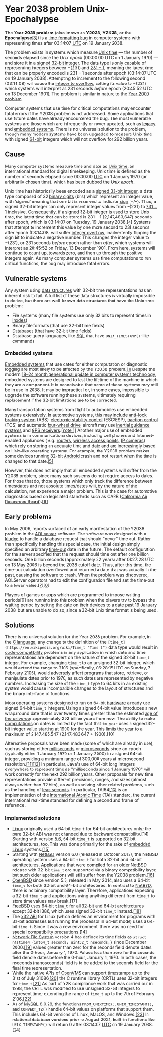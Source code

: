 # Year 2038 problem Unix-Epochalypse

The  **Year 2038 problem**  (also known as  **Y2038**,[](https://en.wikipedia.org/wiki/Year_2038_problem#cite_note-:0-1)  **Y2K38**, or the  **Epochalypse**[](https://en.wikipedia.org/wiki/Year_2038_problem#cite_note-2)[[3]](https://en.wikipedia.org/wiki/Year_2038_problem#cite_note-3)) is a  [time formatting bug](https://en.wikipedia.org/wiki/Time_formatting_and_storage_bugs "Time formatting and storage bugs")  in computer systems with representing times after 03:14:07  [UTC](https://en.wikipedia.org/wiki/Coordinated_Universal_Time "Coordinated Universal Time")  on 19 January 2038.

The problem exists in systems which measure  [Unix time](https://en.wikipedia.org/wiki/Unix_time "Unix time")  — the number of seconds elapsed since the  _Unix epoch_  (00:00:00 UTC on 1 January 1970) — and store it in a  [signed 32-bit integer](https://en.wikipedia.org/wiki/Integer_(computer_science) "Integer (computer science)"). The data type is only capable of representing integers between −(231) and  [231  − 1](https://en.wikipedia.org/wiki/2,147,483,647 "2,147,483,647"), meaning the latest time that can be properly encoded is 231  − 1 seconds after epoch (03:14:07 UTC on 19 January 2038). Attempting to increment to the following second (03:14:08) will cause the  [integer to overflow](https://en.wikipedia.org/wiki/Integer_overflow "Integer overflow"), setting its value to −(231) which systems will interpret as 231  seconds  _before_  epoch (20:45:52 UTC on 13 December 1901). The problem is similar in nature to the  [Year 2000 problem](https://en.wikipedia.org/wiki/Year_2000_problem "Year 2000 problem").

Computer systems that use time for critical computations may encounter fatal errors if the Y2038 problem is not addressed. Some applications that use future dates have already encountered the bug. The most vulnerable systems are those which are infrequently or never updated, such as  [legacy](https://en.wikipedia.org/wiki/Legacy_system "Legacy system")  and  [embedded systems](https://en.wikipedia.org/wiki/Embedded_system "Embedded system"). There is no universal solution to the problem, though many modern systems have been upgraded to measure Unix time with signed  [64-bit](https://en.wikipedia.org/wiki/64-bit_computing "64-bit computing")  integers which will not overflow for 292 billion years.

## Cause
Many computer systems measure time and date as  [Unix time](https://en.wikipedia.org/wiki/Unix_time "Unix time"), an international standard for digital timekeeping. Unix time is defined as the number of seconds elapsed since 00:00:00  [UTC](https://en.wikipedia.org/wiki/Coordinated_Universal_Time "Coordinated Universal Time")  on 1 January 1970 (an arbitrarily chosen time), which has been dubbed the  _Unix epoch_.

Unix time has historically been encoded as a  [signed 32-bit integer](https://en.wikipedia.org/wiki/Integer_(computer_science) "Integer (computer science)"), a data type composed of 32  [binary digits](https://en.wikipedia.org/wiki/Bit "Bit")  (bits) which represent an integer value, with 'signed' meaning that one bit is reserved to indicate  [sign](https://en.wikipedia.org/wiki/Sign_(mathematics) "Sign (mathematics)")  (+/–). Thus, a signed 32-bit integer can only represent integer values from −(231) to  [231  − 1](https://en.wikipedia.org/wiki/2,147,483,647 "2,147,483,647")  inclusive. Consequently, if a signed 32-bit integer is used to store Unix time, the latest time that can be stored is 231  − 1 (2,147,483,647) seconds after epoch, which is 03:14:07 on Tuesday, 19 January 2038.[[4]](https://en.wikipedia.org/wiki/Year_2038_problem#cite_note-spinellis-4)  Systems that attempt to increment this value by one more second to 231  seconds after epoch (03:14:08) will suffer  [integer overflow](https://en.wikipedia.org/wiki/Integer_overflow "Integer overflow"), inadvertently flipping the sign bit to indicate a negative number. This changes the integer value to −(231), or 231  seconds  _before_  epoch rather than  _after_, which systems will interpret as 20:45:52 on Friday, 13 December 1901. From here, systems will continue to count up, towards zero, and then up through the positive integers again. As many computer systems use time computations to run critical functions, the bug may introduce fatal errors.

## Vulnerable systems
Any system using  [data structures](https://en.wikipedia.org/wiki/Data_structure "Data structure")  with 32-bit time representations has an inherent risk to fail. A full list of these data structures is virtually impossible to derive, but there are well-known data structures that have the Unix time problem:

-   File systems (many file systems use only 32 bits to represent times in  [inodes](https://en.wikipedia.org/wiki/Inode "Inode"))
-   Binary file formats (that use 32-bit time fields)
-   Databases (that have 32-bit time fields)
-   Database query languages, like  [SQL](https://en.wikipedia.org/wiki/SQL "SQL")  that have  `UNIX_TIMESTAMP()`-like commands
### Embedded systems
[Embedded systems](https://en.wikipedia.org/wiki/Embedded_systems "Embedded systems")  that use dates for either computation or diagnostic logging are most likely to be affected by the Y2038 problem.[[1]](https://en.wikipedia.org/wiki/Year_2038_problem#cite_note-:0-1)  Despite the modern  [18–24 month generational update in computer systems technology](https://en.wikipedia.org/wiki/Moore%27s_law "Moore's law"), embedded systems are designed to last the lifetime of the machine in which they are a component. It is conceivable that some of these systems may still be in use in 2038. It may be impractical or, in some cases, impossible to upgrade the software running these systems, ultimately requiring replacement if the 32-bit limitations are to be corrected.

Many transportation systems from flight to automobiles use embedded systems extensively. In automotive systems, this may include  [anti-lock braking system](https://en.wikipedia.org/wiki/Anti-lock_braking_system "Anti-lock braking system")  (ABS),  [electronic stability control](https://en.wikipedia.org/wiki/Electronic_stability_control "Electronic stability control")  (ESC/ESP),  [traction control](https://en.wikipedia.org/wiki/Traction_control_system "Traction control system")  (TCS) and automatic  [four-wheel drive](https://en.wikipedia.org/wiki/Four-wheel_drive "Four-wheel drive"); aircraft may use  [inertial guidance systems](https://en.wikipedia.org/wiki/Inertial_navigation_system "Inertial navigation system")  and  [GPS receivers](https://en.wikipedia.org/wiki/Satellite_navigation_device "Satellite navigation device").[[note 1]](https://en.wikipedia.org/wiki/Year_2038_problem#cite_note-5)  Another major use of embedded systems is in communications devices, including cell phones and Internet-enabled appliances ( e.g.  [routers](https://en.wikipedia.org/wiki/Router_(computing) "Router (computing)"),  [wireless access points](https://en.wikipedia.org/wiki/Wireless_access_point "Wireless access point"),  [IP cameras](https://en.wikipedia.org/wiki/IP_camera "IP camera")) which rely on storing an accurate time and date and are increasingly based on Unix-like operating systems. For example, the Y2038 problem makes some devices running 32-bit  [Android](https://en.wikipedia.org/wiki/Android_(operating_system) "Android (operating system)")  crash and not restart when the time is changed to that date.[[5]](https://en.wikipedia.org/wiki/Year_2038_problem#cite_note-6)

However, this does not imply that all embedded systems will suffer from the Y2038 problem, since many such systems do not require access to dates. For those that do, those systems which only track the difference between times/dates and not absolute times/dates will, by the nature of the calculation, not experience a major problem. This is the case for automotive diagnostics based on legislated standards such as CARB ([California Air Resources Board](https://en.wikipedia.org/wiki/California_Air_Resources_Board "California Air Resources Board")).[[6]](https://en.wikipedia.org/wiki/Year_2038_problem#cite_note-7)

## Early problems

In May 2006, reports surfaced of an early manifestation of the Y2038 problem in the  [AOLserver](https://en.wikipedia.org/wiki/AOLserver "AOLserver")  software. The software was designed with a  [kludge](https://en.wikipedia.org/wiki/Kludge "Kludge")  to handle a database request that should "never" time out. Rather than specifically handling this special case, the initial design simply specified an arbitrary  [time-out](https://en.wikipedia.org/wiki/Timeout_(computing) "Timeout (computing)")  date in the future. The default configuration for the server specified that the request should time out after one billion seconds. One billion seconds (approximately 32 years) after 01:27:28 UTC on 13 May 2006 is beyond the 2038 cutoff date. Thus, after this time, the time-out calculation overflowed and returned a date that was actually in the past, causing the software to crash. When the problem was discovered, AOLServer operators had to edit the configuration file and set the time-out to a lower value.[[7]](https://en.wikipedia.org/wiki/Year_2038_problem#cite_note-8)[[8]](https://en.wikipedia.org/wiki/Year_2038_problem#cite_note-9)

Players of games or apps which are programmed to impose waiting periods[[9]](https://en.wikipedia.org/wiki/Year_2038_problem#cite_note-10)  are running into this problem when the players try to bypass the waiting period by setting the date on their devices to a date past 19 January 2038, but are unable to do so, since a 32-bit Unix time format is being used.

## Solutions
There is no universal solution for the Year 2038 problem. For example, in the  [C language](https://en.wikipedia.org/wiki/C_language "C language"), any change to the definition of the  `[time_t](https://en.wikipedia.org/wiki/Time_t "Time t")`  data type would result in  [code-compatibility](https://en.wikipedia.org/wiki/Binary-code_compatibility "Binary-code compatibility")  problems in any application in which date and time representations are dependent on the nature of the signed 32-bit  `time_t`  integer. For example, changing  `time_t`  to an unsigned 32-bit integer, which would extend the range to 2106 (specifically, 06:28:15 UTC on Sunday, 7 February 2106), would adversely affect programs that store, retrieve, or manipulate dates prior to 1970, as such dates are represented by negative numbers. Increasing the size of the  `time_t`  type to 64 bits in an existing system would cause incompatible changes to the layout of structures and the binary interface of functions.

Most operating systems designed to run on 64-bit  [hardware](https://en.wikipedia.org/wiki/Hardware_architecture "Hardware architecture")  already use signed 64-bit  `time_t`  integers. Using a signed 64-bit value introduces a new wraparound date that is over twenty times greater than the estimated  [age of the universe](https://en.wikipedia.org/wiki/Age_of_the_universe "Age of the universe"): approximately 292 billion years from now. The ability to make  [computations](https://en.wikipedia.org/wiki/Computation "Computation")  on dates is limited by the fact that  `tm_year`  uses a signed 32-bit integer value starting at 1900 for the year. This limits the year to a maximum of 2,147,485,547 (2,147,483,647 + 1900).[[10]](https://en.wikipedia.org/wiki/Year_2038_problem#cite_note-11)

Alternative proposals have been made (some of which are already in use), such as storing either  [milliseconds](https://en.wikipedia.org/wiki/Millisecond "Millisecond")  or  [microseconds](https://en.wikipedia.org/wiki/Microsecond "Microsecond")  since an epoch (typically either 1 January 1970 or 1 January 2000) in a signed 64-bit integer, providing a minimum range of 300,000 years at microsecond resolution.[[11]](https://en.wikipedia.org/wiki/Year_2038_problem#cite_note-12)[[12]](https://en.wikipedia.org/wiki/Year_2038_problem#cite_note-13)  In particular, Java's use of 64-bit long integers everywhere to represent time as "milliseconds since 1 January 1970" will work correctly for the next 292 billion years. Other proposals for new time representations provide different precisions, ranges, and sizes (almost always wider than 32 bits), as well as solving other related problems, such as the handling of  [leap seconds](https://en.wikipedia.org/wiki/Leap_second "Leap second"). In particular, TAI64[[13]](https://en.wikipedia.org/wiki/Year_2038_problem#cite_note-14)  is an implementation of the  [International Atomic Time](https://en.wikipedia.org/wiki/International_Atomic_Time "International Atomic Time")  (TAI) standard, the current international real-time standard for defining a second and frame of reference.

### Implemented solutions
-   [Linux](https://en.wikipedia.org/wiki/Linux "Linux")  originally used a 64-bit  `time_t`  for 64-bit architectures only; the pure 32-bit  [ABI](https://en.wikipedia.org/wiki/Application_binary_interface "Application binary interface")  was not changed due to backward compatibility.[[14]](https://en.wikipedia.org/wiki/Year_2038_problem#cite_note-Pondering2038-15)  Starting with version  [5.6](https://en.wikipedia.org/wiki/Linux_kernel_version_history#Releases_5.x.y "Linux kernel version history"), 64-bit  `time_t`  is supported on 32-bit architectures, too. This was done primarily for the sake of  [embedded Linux](https://en.wikipedia.org/wiki/Linux_on_embedded_systems "Linux on embedded systems")  systems.[[15]](https://en.wikipedia.org/wiki/Year_2038_problem#cite_note-16)
-   Starting with  [NetBSD](https://en.wikipedia.org/wiki/NetBSD "NetBSD")  version 6.0 (released in October 2012), the NetBSD operating system uses a 64-bit  `time_t`  for both 32-bit and 64-bit architectures. Applications that were compiled for an older NetBSD release with 32-bit  `time_t`  are supported via a binary compatibility layer, but such older applications will still suffer from the Y2038 problem.[[16]](https://en.wikipedia.org/wiki/Year_2038_problem#cite_note-17)
-   [OpenBSD](https://en.wikipedia.org/wiki/OpenBSD "OpenBSD")  since version 5.5, released in May 2014, also uses a 64-bit  `time_t`  for both 32-bit and 64-bit architectures. In contrast to  [NetBSD](https://en.wikipedia.org/wiki/NetBSD "NetBSD"), there is no binary compatibility layer. Therefore, applications expecting a 32-bit  `time_t`  and applications using anything different from  `time_t`  to store time values may break.[[17]](https://en.wikipedia.org/wiki/Year_2038_problem#cite_note-18)
-   [FreeBSD](https://en.wikipedia.org/wiki/FreeBSD "FreeBSD")  uses 64-bit  `time_t`  for all 32-bit and 64-bit architectures except 32-bit i386, which uses signed 32-bit  `time_t`  instead.[[18]](https://en.wikipedia.org/wiki/Year_2038_problem#cite_note-19)
-   The  [x32 ABI](https://en.wikipedia.org/wiki/X32_ABI "X32 ABI")  for Linux (which defines an environment for programs with 32-bit addresses but running the processor in 64-bit mode) uses a 64-bit  `time_t`. Since it was a new environment, there was no need for special compatibility precautions.[[14]](https://en.wikipedia.org/wiki/Year_2038_problem#cite_note-Pondering2038-15)
-   [Network File System](https://en.wikipedia.org/wiki/Network_File_System "Network File System")  version 4 has defined its time fields as  `struct nfstime4 {int64_t seconds; uint32_t nseconds;}`  since December 2000.[[19]](https://en.wikipedia.org/wiki/Year_2038_problem#cite_note-20)  Values greater than zero for the seconds field denote dates after the 0-hour, January 1, 1970. Values less than zero for the seconds field denote dates before the 0-hour, January 1, 1970. In both cases, the nseconds (nanoseconds) field is to be added to the seconds field for the final time representation.
-   While the native APIs of  [OpenVMS](https://en.wikipedia.org/wiki/OpenVMS "OpenVMS")  can support timestamps up to the 31st of July 31086,[[20]](https://en.wikipedia.org/wiki/Year_2038_problem#cite_note-Crazy_time,_Stanford,_1997-21)  the C runtime library (CRTL) uses 32-bit integers for  `time_t`.[[21]](https://en.wikipedia.org/wiki/Year_2038_problem#cite_note-vsi-c-rtl-22)  As part of Y2K compliance work that was carried out in 1998, the CRTL was modified to use unsigned 32-bit integers to represent time; extending the range of  `time_t`  up to the 7th of February 2106.[[22]](https://en.wikipedia.org/wiki/Year_2038_problem#cite_note-23)
-   As of  [MySQL](https://en.wikipedia.org/wiki/MySQL "MySQL")  8.0.28, the functions  `FROM_UNIXTIME()`,  `UNIX_TIMESTAMP()`, and  `CONVERT_TZ()`  handle 64-bit values on platforms that support them. This includes 64-bit versions of Linux, MacOS, and Windows.[[23]](https://en.wikipedia.org/wiki/Year_2038_problem#cite_note-24)  In relational database versions prior to August 2021, built-in functions like  `UNIX_TIMESTAMP()`  will return 0 after 03:14:07  [UTC](https://en.wikipedia.org/wiki/UTC "UTC")  on 19 January 2038.[[24]](https://en.wikipedia.org/wiki/Year_2038_problem#cite_note-25)

